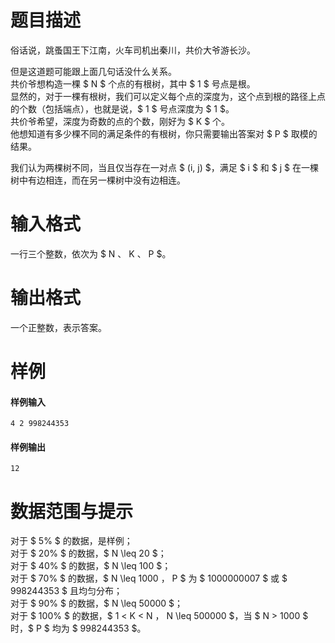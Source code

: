 
# 题目描述

俗话说，跳蚤国王下江南，火车司机出秦川，共价大爷游长沙。

但是这道题可能跟上面几句话没什么关系。  
共价爷想构造一棵 $ N $ 个点的有根树，其中 $ 1 $ 号点是根。  
显然的，对于一棵有根树，我们可以定义每个点的深度为，这个点到根的路径上点的个数（包括端点），也就是说，$ 1 $ 号点深度为 $ 1 $。  
共价爷希望，深度为奇数的点的个数，刚好为 $ K $ 个。  
他想知道有多少棵不同的满足条件的有根树，你只需要输出答案对 $ P $ 取模的结果。

我们认为两棵树不同，当且仅当存在一对点 $ (i, j) $，满足 $ i $ 和 $ j $ 在一棵树中有边相连，而在另一棵树中没有边相连。

# 输入格式

一行三个整数，依次为 $ N $、$ K $、$ P $。

# 输出格式

一个正整数，表示答案。

# 样例

#### 样例输入
```plain
4 2 998244353
```

#### 样例输出
```plain
12
```

# 数据范围与提示

对于 $ 5\% $ 的数据，是样例；  
对于 $ 20\% $ 的数据，$ N \leq 20 $；  
对于 $ 40\% $ 的数据，$ N \leq 100 $；  
对于 $ 70\% $ 的数据，$ N \leq 1000 $，$ P $ 为 $ 1000000007 $ 或 $ 998244353 $ 且均匀分布；  
对于 $ 90\% $ 的数据，$ N \leq 50000 $；  
对于 $ 100\% $ 的数据，$ 1 < K < N $，$ N \leq 500000 $，当 $ N > 1000 $ 时，$ P $ 均为 $ 998244353 $。

